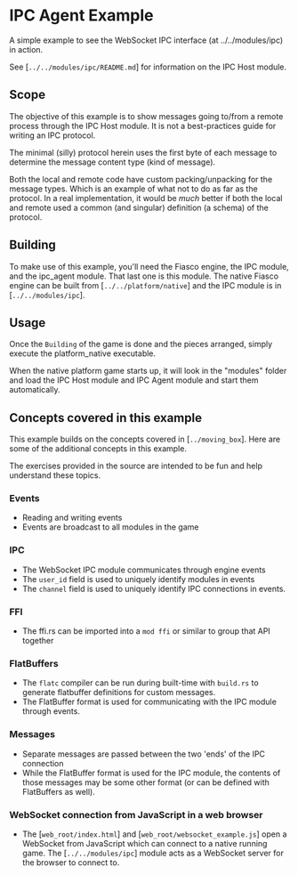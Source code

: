 # IPC Agent Example

A simple example to see the WebSocket IPC interface (at ../../modules/ipc) in
action.

See [`../../modules/ipc/README.md`] for information on the IPC Host module.

## Scope

The objective of this example is to show messages going to/from a remote process
through the IPC Host module. It is not a best-practices guide for writing an IPC
protocol.

The minimal (silly) protocol herein uses the first byte of each message to
determine the message content type (kind of message).

Both the local and remote code have custom packing/unpacking for the message
types. Which is an example of what not to do as far as the protocol. In a real
implementation, it would be *much* better if both the local and remote used a
common (and singular) definition (a schema) of the protocol.

## Building

To make use of this example, you'll need the Fiasco engine, the IPC module, and
the ipc_agent module. That last one is this module. The native Fiasco engine can
be built from [`../../platform/native`] and the IPC module is in
[`../../modules/ipc`].

## Usage

Once the `Building` of the game is done and the pieces arranged, simply execute
the platform_native executable.

When the native platform game starts up, it will look in the "modules" folder
and load the IPC Host module and IPC Agent module and start them automatically.

## Concepts covered in this example

This example builds on the concepts covered in [`../moving_box`]. Here are some
of the additional concepts in this example.

The exercises provided in the source are intended to be fun and help understand
these topics.

### Events

- Reading and writing events
- Events are broadcast to all modules in the game

### IPC

- The WebSocket IPC module communicates through engine events
- The `user_id` field is used to uniquely identify modules in events
- The `channel` field is used to uniquely identify IPC connections in events.

### FFI

- The ffi.rs can be imported into a `mod ffi` or similar to group that API
  together

### FlatBuffers

- The `flatc` compiler can be run during built-time with `build.rs` to generate
  flatbuffer definitions for custom messages.
- The FlatBuffer format is used for communicating with the IPC module
  through events.

### Messages

- Separate messages are passed between the two 'ends' of the IPC connection
- While the FlatBuffer format is used for the IPC module, the contents of those
  messages may be some other format (or can be defined with FlatBuffers as
  well).

### WebSocket connection from JavaScript in a web browser

- The [`web_root/index.html`] and [`web_root/websocket_example.js`] open a
  WebSocket from JavaScript which can connect to a native running game. The
  [`../../modules/ipc`] module acts as a WebSocket server for the browser to
  connect to.
